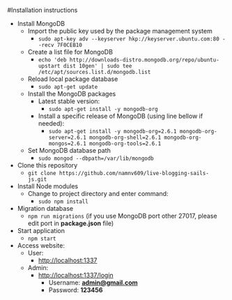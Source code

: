 #Installation instructions
* Install MongoDB
    * Import the public key used by the package management system
        * ```sudo apt-key adv --keyserver hkp://keyserver.ubuntu.com:80 --recv 7F0CEB10```
    * Create a list file for MongoDB
        * ```echo 'deb http://downloads-distro.mongodb.org/repo/ubuntu-upstart dist 10gen' | sudo tee /etc/apt/sources.list.d/mongodb.list```
    * Reload local package database
        * ```sudo apt-get update```
    * Install the MongoDB packages
        * Latest stable version:
            * ```sudo apt-get install -y mongodb-org```
        * Install a specific release of MongoDB (using line bellow if needed):
            * ```sudo apt-get install -y mongodb-org=2.6.1 mongodb-org-server=2.6.1 mongodb-org-shell=2.6.1 mongodb-org-mongos=2.6.1 mongodb-org-tools=2.6.1```
    * Set MongoDB database path
        * ```sudo mongod --dbpath=/var/lib/mongodb```
* Clone this repository
    * ```git clone https://github.com/namnv609/live-blogging-sails-js.git```
* Install Node modules
    * Change to project directory and enter command:
        * ```sudo npm install```
* Migration database
    * ```npm run migrations``` (if you use MongoDB port other 27017, please edit port in **package.json** file)
* Start application
    * ```npm start```
* Access website:
    * User:
        * [http://localhost:1337](http://localhost:1337)
    * Admin:
        * [http://localhost:1337/login](http://localhost:1337/login)
            * Username: **admin@gmail.com**
            * Password: **123456**
